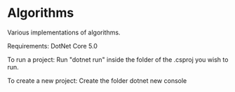 # Algorithms

Various implementations of algorithms.

Requirements:
DotNet Core 5.0

To run a project:
Run "dotnet run" inside the folder of the .csproj you wish to run.

To create a new project:
Create the folder
dotnet new console